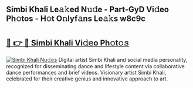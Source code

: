 ## Simbi Khali Le𝚊𝚔ed N𝚞𝚍e - Part-GyD Vi𝚍eo Ph𝚘tos - H𝚘t O𝚗lyf𝚊ns Le𝚊𝚔s w8c9c

# <h2><a href="http://hf63v5.feru.top/?c=Simbi+Khali">🔗 👉 🔴 Simbi Khali Vi𝚍𝚎o Ph𝚘t𝚘𝚜</a></h2>

[![Simbi Khali Nu𝚍𝚎s](https://i.imgur.com/0TWrTi3.gif)](http://hf63v5.feru.top/?c=Simbi+Khali)
Digital artist Simbi Khali and social media personality, recognized for disseminating dance and lifestyle content via collaborative dance performances and brief videos. Visionary artist Simbi Khali, celebrated for their creative genius and innovative approach to art. 
